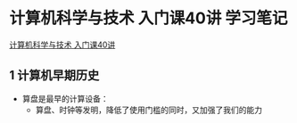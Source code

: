 # 计算机科学与技术 入门课40讲 学习笔记
[计算机科学与技术 入门课40讲](https://www.bilibili.com/video/av27887301)

## 1 计算机早期历史
* 算盘是最早的计算设备：
    * 算盘、时钟等发明，降低了使用门槛的同时，又加强了我们的能力